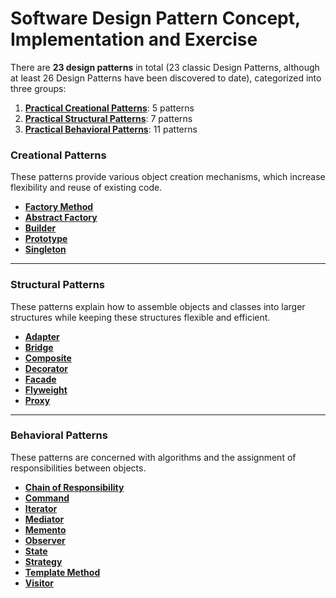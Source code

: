 # Software Design Pattern Concept, Implementation and Exercise

There are **23 design patterns** in total (23 classic Design Patterns, although at least 26 Design Patterns have been discovered to date), categorized into three groups:

1. **[Practical Creational Patterns](https://github.com/VArtzy/pattern-software-design/tree/main/creational)**: 5 patterns  
2. **[Practical Structural Patterns](https://github.com/VArtzy/pattern-software-design/tree/main/structural)**: 7 patterns  
3. **[Practical Behavioral Patterns](https://github.com/VArtzy/pattern-software-design/tree/main/behavioral)**: 11 patterns

### **Creational Patterns**  
These patterns provide various object creation mechanisms, which increase flexibility and reuse of existing code.  
- **[Factory Method](https://github.com/VArtzy/pattern-software-design/tree/main/factory)**  
- **[Abstract Factory](https://github.com/VArtzy/pattern-software-design/tree/main/abstract-factory)**  
- **[Builder](https://github.com/VArtzy/pattern-software-design/tree/main/builder)**  
- **[Prototype](https://github.com/VArtzy/pattern-software-design/tree/main/prototype)**  
- **[Singleton](https://github.com/VArtzy/pattern-software-design/tree/main/singleton)**  

---

### **Structural Patterns**  
These patterns explain how to assemble objects and classes into larger structures while keeping these structures flexible and efficient.  
- **[Adapter](https://github.com/VArtzy/pattern-software-design/tree/main/adapter)**  
- **[Bridge](https://github.com/VArtzy/pattern-software-design/tree/main/bridge)**  
- **[Composite](https://github.com/VArtzy/pattern-software-design/tree/main/composite)**  
- **[Decorator](https://github.com/VArtzy/pattern-software-design/tree/main/decorator)**  
- **[Facade](https://github.com/VArtzy/pattern-software-design/tree/main/facade)**  
- **[Flyweight](https://github.com/VArtzy/pattern-software-design/tree/main/flyweight)**  
- **[Proxy](https://github.com/VArtzy/pattern-software-design/tree/main/proxy)**  

---

### **Behavioral Patterns**  
These patterns are concerned with algorithms and the assignment of responsibilities between objects.  
- **[Chain of Responsibility](https://github.com/VArtzy/pattern-software-design/tree/main/chain-of-responsibility)**  
- **[Command](https://github.com/VArtzy/pattern-software-design/tree/main/command)**  
- **[Iterator](https://github.com/VArtzy/pattern-software-design/tree/main/iterator)**  
- **[Mediator](https://github.com/VArtzy/pattern-software-design/tree/main/mediator)**  
- **[Memento](https://github.com/VArtzy/pattern-software-design/tree/main/memento)**  
- **[Observer](https://github.com/VArtzy/pattern-software-design/tree/main/observer)**  
- **[State](https://github.com/VArtzy/pattern-software-design/tree/main/state)**  
- **[Strategy](https://github.com/VArtzy/pattern-software-design/tree/main/strategy)**  
- **[Template Method](https://github.com/VArtzy/pattern-software-design/tree/main/template-method)**  
- **[Visitor](https://github.com/VArtzy/pattern-software-design/tree/main/visitor)**
